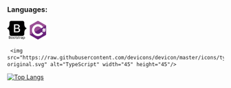 
<h3 align="left">Languages:</h3>
<p align="left">
    
 <img src="https://raw.githubusercontent.com/devicons/devicon/master/icons/bootstrap/bootstrap-plain-wordmark.svg" alt="Bootstrap" width="45" height="45"/>
  
  <img src="https://raw.githubusercontent.com/devicons/devicon/master/icons/csharp/csharp-original.svg" alt="C#" width="45" height="45"/>
  
     <img src="https://raw.githubusercontent.com/devicons/devicon/master/icons/typescript/typescript-original.svg" alt="TypeScript" width="45" height="45"/>


  </p>









[![Top Langs](https://github-readme-stats.vercel.app/api/top-langs/?username=gittjar&layout=compact)](https://github.com/gittjar/github-readme-stats)
<!--
**gittjar/gittjar** is a ✨ _special_ ✨ repository because its `README.md` (this file) appears on your GitHub profile.

Here are some ideas to get you started:

- 🔭 I’m currently working on ...
- 🌱 I’m currently learning ...
- 👯 I’m looking to collaborate on ...
- 🤔 I’m looking for help with ...
- 💬 Ask me about ...
- 📫 How to reach me: ...
- 😄 Pronouns: ...
- ⚡ Fun fact: ...
-->

